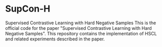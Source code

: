 # SupCon-H
Supervised Contrastive Learning with Hard Negative Samples This is the official code for the paper "Supervised Contrastive Learning with Hard Negative Samples". This repository contains the implementation of HSCL and related experiments described in the paper.
